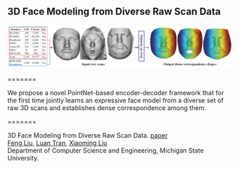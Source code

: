 ## 3D Face Modeling from Diverse Raw Scan Data

![](doc/flowchart1.png)

=======

We propose a novel PointNet-based encoder-decoder framework that for the first time jointly learns an expressive face model from a diverse set of raw 3D scans and establishes dense correspondence among them.

=======

3D Face Modeling from Diverse Raw Scan Data. [paper](https://arxiv.org/abs/1902.04943) <br/>
[Feng Liu](http://www.face3d.org/), [Luan Tran](http://www.cse.msu.edu/~tranluan/), [Xiaoming Liu](http://cvlab.cse.msu.edu/pages/people.html)<br/>
Department of Computer Science and Engineering, Michigan State University.<br/>
